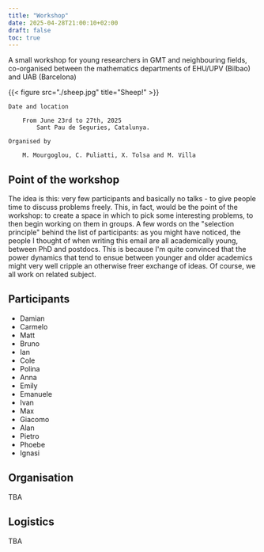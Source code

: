 ```yaml
---
title: "Workshop"
date: 2025-04-28T21:00:10+02:00
draft: false
toc: true
---
```


A small workshop for young researchers in GMT and neighbouring fields, co-organised between the mathematics departments of EHU/UPV (Bilbao) and UAB (Barcelona) 

{{< figure src="./sheep.jpg" title="Sheep!" >}}

```
Date and location

	From June 23rd to 27th, 2025
		Sant Pau de Seguries, Catalunya.  
```


```
Organised by

	M. Mourgoglou, C. Puliatti, X. Tolsa and M. Villa

```

## Point of the workshop
The idea is this: very few participants and basically no talks - to give people time to discuss problems freely. This, in fact, would be the point of the workshop: to create a space in which to pick some interesting problems, to then begin working on them in groups. 
A few words on the "selection principle" behind the list of participants: as you might have noticed, the people I thought of when writing this email are all academically young, between PhD and postdocs. This is because I'm quite convinced that the power dynamics that tend to ensue between younger and older academics might very well cripple an otherwise freer exchange of ideas. Of course, we all work on related subject.

## Participants
* Damian 
* Carmelo
* Matt
* Bruno
* Ian
* Cole
* Polina
* Anna
* Emily
* Emanuele
* Ivan
* Max
* Giacomo	
* Alan
* Pietro
* Phoebe
* Ignasi

## Organisation

TBA

## Logistics

TBA

